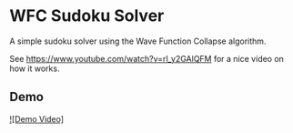 # WFC Sudoku Solver

A simple sudoku solver using the Wave Function Collapse algorithm.

See https://www.youtube.com/watch?v=rI_y2GAlQFM for a nice video on how it works.

## Demo


[![Demo Video]](https://github.com/EttienneS/WFC-Sudoku-Solver/blob/9a169e5d9a901572d9e5cb1f68d27c50b85b5226/demo.mp4)